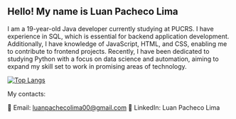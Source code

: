 ## Hello! My name is Luan Pacheco Lima



I am a 19-year-old Java developer currently studying at PUCRS. I have experience in SQL, which is essential for backend application development. Additionally, I have knowledge of JavaScript, HTML, and CSS, enabling me to contribute to frontend projects. Recently, I have been dedicated to studying Python with a focus on data science and automation, aiming to expand my skill set to work in promising areas of technology.




[![Top Langs](https://github-readme-stats.vercel.app/api/top-langs/?username=Luanpaacheco&layout=compact&theme=blue_navy)](https://github.com/anuraghazra/github-readme-stats)

My contacts:

📧 Email: luanpachecolima00@gmail.com
🔗 LinkedIn: Luan Pacheco Lima
  

